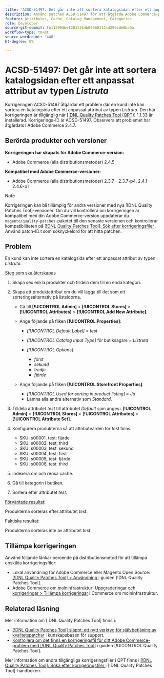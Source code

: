 ```yaml
---
title: 'ACSD-51497: Det går inte att sortera katalogsidan efter ett anpassat attribut av typen Listruta'
description: Använd patchen ACSD-51497 för att åtgärda Adobe Commerce-problemet där en kund inte kan sortera en katalogsida efter anpassade attribut av typen listruta.
feature: Attributes, Cache, Catalog Management, Categories
role: Developer
source-git-commit: fe11599dbef283326db029b0312ad290cde0ba0a
workflow-type: tm+mt
source-wordcount: '448'
ht-degree: 0%

---
```


# ACSD-51497: Det går inte att sortera katalogsidan efter ett anpassat attribut av typen *Listruta*

Korrigeringen ACSD-51497 åtgärdar ett problem där en kund inte kan sortera en katalogsida efter ett anpassat attribut av typen *Listruta*. Den här korrigeringen är tillgänglig när [[!DNL Quality Patches Tool (QPT)]](https://experienceleague.adobe.com/en/docs/commerce-knowledge-base/kb/announcements/commerce-announcements/magento-quality-patches-released-new-tool-to-self-serve-quality-patches) 1.1.33 är installerad. Korrigerings-ID är ACSD-51497. Observera att problemet har åtgärdats i Adobe Commerce 2.4.7.

## Berörda produkter och versioner

**Korrigeringen har skapats för Adobe Commerce-version:**

* Adobe Commerce (alla distributionsmetoder) 2.4.5

**Kompatibel med Adobe Commerce-versioner:**

* Adobe Commerce (alla distributionsmetoder) 2.3.7 - 2.3.7-p4, 2.4.1 - 2.4.6-p1

>[!NOTE]
>
>Korrigeringen kan bli tillämplig för andra versioner med nya [!DNL Quality Patches Tool]-versioner. Om du vill kontrollera om korrigeringen är kompatibel med din Adobe Commerce-version uppdaterar du `magento/quality-patches`-paketet till den senaste versionen och kontrollerar kompatibiliteten på [[!DNL Quality Patches Tool]: Sök efter korrigeringsfiler ](https://experienceleague.adobe.com/tools/commerce-quality-patches/index.html). Använd patch-ID:t som söknyckelord för att hitta patchen.

## Problem

En kund kan inte sortera en katalogsida efter ett anpassat attribut av typen *Listruta*.

<u>Steg som ska återskapas</u>

1. Skapa sex enkla produkter och tilldela dem till en enda kategori.
1. Skapa ett produktattribut om du vill lägga till det som ett sorteringsalternativ på listsidorna.

   * Gå till **[!UICONTROL Admin]** > **[!UICONTROL Stores]** > **[!UICONTROL Attributes]** > **[!UICONTROL Add New Attribute]**.
   * Ange följande på fliken **[!UICONTROL Properties]**:

      * *[!UICONTROL Default Label]* = *test*
      * *[!UICONTROL Catalog Input Type]* för butiksägare = *Listruta*
      * *[!UICONTROL Options]*:

         * *först*
         * *sekund*
         * *tredje*
         * *fjärde*

   * Ange följande på fliken **[!UICONTROL Storefront Properties]**:

      * *[!UICONTROL Used for sorting in product listing]* = *Ja*
      * Lämna alla andra alternativ som *Standard*.

1. Tilldela attributet *test* till attributet *Default* som anges i **[!UICONTROL Admin]** > **[!UICONTROL Stores]** > **[!UICONTROL Attributes]** > **[!UICONTROL Attribute Set]**.
1. Konfigurera produkterna så att attributvärden för *test* finns.

   * SKU: s00001, test: fjärde
   * SKU: s00002, test: third
   * SKU: s00003, test: sekund
   * SKU: s00004, test: first
   * SKU: s00005, test: fjärde
   * SKU: s00006, test: third

1. Indexera om och rensa cache.
1. Gå till kategorin i butiken.
1. Sortera efter attributet *test*.

<u>Förväntade resultat</u>:

Produkterna sorteras efter attributet *test*.

<u>Faktiska resultat</u>:

Produkterna sorteras inte av attributet *test*.

## Tillämpa korrigeringen

Använd följande länkar beroende på distributionsmetod för att tillämpa enskilda korrigeringsfiler:

* Lokal användning för Adobe Commerce eller Magento Open Source: [[!DNL Quality Patches Tool] > Användning ](/help/tools/quality-patches-tool/usage.md) i guiden [!DNL Quality Patches Tool].
* Adobe Commerce om molninfrastruktur: [Uppgraderingar och korrigeringar > Tillämpa korrigeringar](https://experienceleague.adobe.com/docs/commerce-cloud-service/user-guide/develop/upgrade/apply-patches.html) i Commerce om molninfrastruktur.

## Relaterad läsning

Mer information om [!DNL Quality Patches Tool] finns i:

* [[!DNL Quality Patches Tool] släppt: ett nytt verktyg för självbetjäning av kvalitetspatchar](https://experienceleague.adobe.com/en/docs/commerce-knowledge-base/kb/announcements/commerce-announcements/magento-quality-patches-released-new-tool-to-self-serve-quality-patches) i kunskapsbasen för support.
* [Kontrollera om det finns en korrigeringsfil för ditt Adobe Commerce-problem med  [!DNL Quality Patches Tool]](/help/tools/quality-patches-tool/patches-available-in-qpt/check-patch-for-magento-issue-with-magento-quality-patches.md) i guiden [!UICONTROL Quality Patches Tool].


Mer information om andra tillgängliga korrigeringsfiler i QPT finns i [[!DNL Quality Patches Tool]: Söka efter korrigeringsfiler ](https://experienceleague.adobe.com/tools/commerce-quality-patches/index.html) i [!DNL Quality Patches Tool]-handboken.
